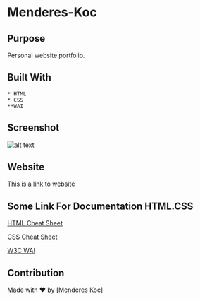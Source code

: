 # Menderes-Koc

## Purpose

Personal website portfolio.

## Built With

    * HTML
    * CSS
    **WAI 


## Screenshot

![alt text](assets/images/Screenshot.png)

## Website

[This is a link to website](https://mendereskoc.github.io/Menderes-Koc-Portfolio/)


## Some Link For Documentation HTML.CSS

[HTML Cheat Sheet](https://websitesetup.org/wp-content/uploads/2019/10/WSU-HTML-Cheat-Sheet.pdf)

[CSS Cheat Sheet](https://websitesetup.org/wp-content/uploads/2016/10/wsu-css-cheat-sheet.pdf)

[W3C WAI](https://www.w3.org/WAI/standards-guidelines/wcag/)


## Contribution
Made with ❤️ by [Menderes Koc]
